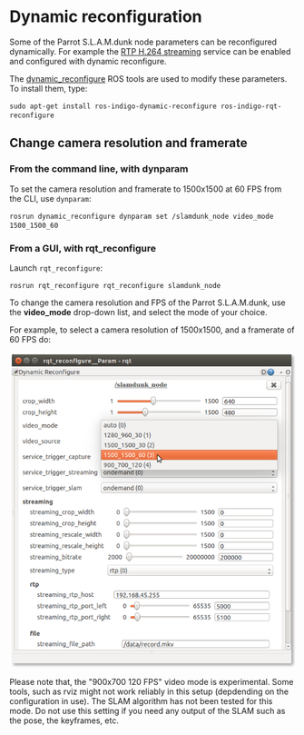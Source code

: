# Dynamic reconfiguration

Some of the Parrot S.L.A.M.dunk node parameters can be reconfigured dynamically.
For example the [RTP H.264 streaming](#rtp-h-264-streaming) service can be enabled and configured with
dynamic reconfigure.

The [dynamic_reconfigure](http://wiki.ros.org/dynamic_reconfigure) ROS tools
are used to modify these parameters.
To install them, type:

    sudo apt-get install ros-indigo-dynamic-reconfigure ros-indigo-rqt-reconfigure


## Change camera resolution and framerate

### From the command line, with dynparam

To set the camera resolution and framerate to 1500x1500 at 60 FPS from the CLI,
use `dynparam`:

    rosrun dynamic_reconfigure dynparam set /slamdunk_node video_mode 1500_1500_60

### From a GUI, with rqt_reconfigure

Launch `rqt_reconfigure`:

    rosrun rqt_reconfigure rqt_reconfigure slamdunk_node

To change the camera resolution and FPS of the Parrot S.L.A.M.dunk,
use the **video_mode** drop-down list, and select the mode of your choice.

For example, to select a camera resolution of 1500x1500, and a framerate of 60 FPS do:

![dynamic_reconfigure 1500x1500](../images/dynamic_reconfigure_1500x1500.png "dynamic_reconfigure 1500x1500")

<aside class="warning">
Please note that, the "900x700 120 FPS" video mode is experimental.
Some tools, such as rviz might not work reliably in this setup
(depdending on the configuration in use).
The SLAM algorithm has not been tested for this mode.
Do not use this setting if you need any output of the SLAM such as the pose,
the keyframes, etc.
</aside>
